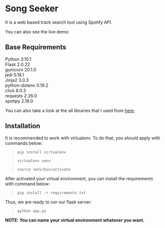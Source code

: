 # Song Seeker
It is a web based track search tool using Spotify API.

You can also see the live demo:

## Base Requirements

Python          3.10.1<br />
Flask           2.0.22<br />
gunicorn        20.1.0<br />
jedi            0.18.1<br />
Jinja2          3.0.3<br />
python-dotenv   0.19.2<br />
click           8.0.3<br />
requests        2.26.0<br />
spotipy         2.19.0<br />

You can also take a look at the all libraries that I used from [here](data/freeze.txt).
## Installation

It is recommended to work with virtualenv. To do that, you should apply with commands below:

> `pip install virtualenv`

> `virtualenv venv`

> `source venv/bin/activate`

After activated your virtual environment, you can install the requirements with command below:

> `pip install -r requirements.txt`

Thus, we are ready to run our flask server:

> `python app.py`

**NOTE: You can name your virtual environment whatever you want.**
